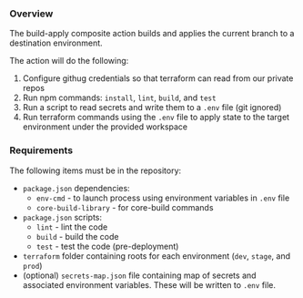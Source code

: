 ### Overview

The build-apply composite action builds and applies the current branch to a destination environment.

The action will do the following:

1. Configure githug credentials so that terraform can read from our private repos
2. Run npm commands: `install`, `lint`, `build`, and `test`
3. Run a script to read secrets and write them to a `.env` file (git ignored)
4. Run terraform commands using the `.env` file to apply state to the target environment under the provided workspace

### Requirements

The following items must be in the repository:

* `package.json` dependencies:
  * `env-cmd` - to launch process using environment variables in `.env` file
  * `core-build-library` - for core-build commands
* `package.json` scripts:
  * `lint` - lint the code
  * `build` - build the code
  * `test` - test the code (pre-deployment)
* `terraform` folder containing roots for each environment (`dev`, `stage`, and `prod`)
* (optional) `secrets-map.json` file containing map of secrets and associated environment variables. These will be written to `.env` file.
